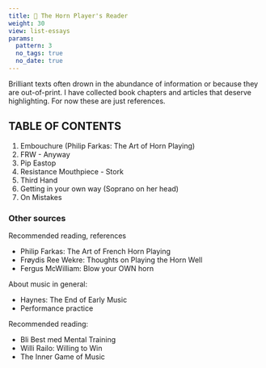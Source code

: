 ```yaml
---
title: 📖 The Horn Player's Reader
weight: 30
view: list-essays
params:
  pattern: 3
  no_tags: true
  no_date: true
---
```


Brilliant texts often drown in the abundance of information or because they are out-of-print. I have collected book chapters and articles that deserve highlighting. For now these are just references.


## TABLE OF CONTENTS

1. Embouchure (Philip Farkas: The Art of Horn Playing)
2. FRW - Anyway
3. Pip Eastop
4. Resistance Mouthpiece - Stork
5. Third Hand
6. Getting in your own way (Soprano on her head)
7. On Mistakes


### Other sources

Recommended reading, references

- Philip Farkas: The Art of French Horn Playing
- Frøydis Ree Wekre: Thoughts on Playing the Horn Well
- Fergus McWilliam: Blow your OWN horn


About music in general:

- Haynes: The End of Early Music
- Performance practice


Recommended reading:

- Bli Best med Mental Training
- Willi Railo: Willing to Win
- The Inner Game of Music
